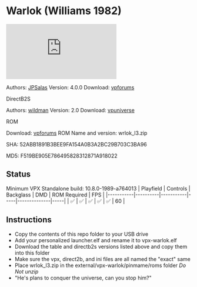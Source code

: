 # Warlok (Williams 1982)

![Table Preview](https://www.vpforums.org/index.php?app=downloads&module=display&section=screenshot&record=105201&id=14371&full=1)

Authors: [JPSalas](https://www.vpforums.org/index.php?showuser=277)
Version: 4.0.0
Download: [vpforums](https://www.vpforums.org/index.php?app=downloads&showfile=14371)

DirectB2S

Authors: [wildman](https://vpuniverse.com/profile/5-wildman/)
Version: 2.0
Download: [vpuniverse](https://vpuniverse.com/files/file/2847-warlok-williams-1982/)

ROM

Download: [vpforums](http://www.vpforums.org/index.php?app=downloads&showfile=804)
ROM Name and version: wrlok_l3.zip

SHA: 52ABB1891B3BEE9FA154A0B3A2BC29B703C3BA96

MD5: F519BE905E786495828312871A918022

## Status 

Minimum VPX Standalone build: 10.8.0-1989-a764013
| Playfield | Controls | Backglass | DMD | ROM Required | FPS | 
|-----------|----------|-----------|-----|--------------|-----|
| :white_check_mark: | :white_check_mark: | :white_check_mark: | :white_check_mark: | :white_check_mark: | 60 |

## Instructions

- Copy the contents of this repo folder to your USB drive
- Add your personalized launcher.elf and rename it to vpx-warlok.elf
- Download the table and directb2s versions listed above and copy them into this folder
- Make sure the vpx, direct2b, and ini files are all named the "exact" same
- Place wrlok_l3.zip in the external/vpx-warlok/pinmame/roms folder *Do Not unzip*
- "He's plans to conquer the universe, can you stop him?"

